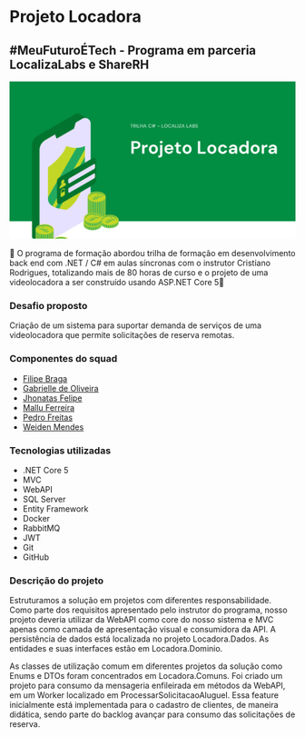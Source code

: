 # Projeto Locadora

## #MeuFuturoÉTech - Programa em parceria LocalizaLabs e ShareRH

![Capa Projeto_Locadora](https://github.com/predrofreitas/projeto-locadora/blob/main/thumbnail-projeto-locadora.png)

:blue_car: O programa de formação abordou trilha de formação em desenvolvimento back end com .NET / C# em aulas síncronas com o instrutor Cristiano Rodrigues, totalizando mais de 80 horas de curso e o projeto de uma videolocadora a ser construído usando ASP.NET Core 5:blue_car:

### Desafio proposto
Criação de um sistema para suportar demanda de serviços de uma videolocadora que permite solicitações de reserva remotas.

### Componentes do squad
- [Filipe Braga](https://github.com/filipembraga)
- [Gabrielle de Oliveira](https://github.com/GabrielleDorneles)
- [Jhonatas Felipe](https://github.com/jhonatasFelipe)
- [Mallu Ferreira](https://github.com/malluqf)
- [Pedro Freitas](https://github.com/predrofreitas)
- [Weiden Mendes](https://github.com/weidenm) 

### Tecnologias utilizadas
- .NET Core 5
- MVC
- WebAPI
- SQL Server
- Entity Framework
- Docker
- RabbitMQ
- JWT
- Git
- GitHub

### Descrição do projeto
Estruturamos a solução em projetos com diferentes responsabilidade. Como parte dos requisitos apresentado pelo instrutor do programa, nosso projeto deveria utilizar da WebAPI como core do nosso sistema e MVC apenas como camada de apresentação visual e consumidora da API. A persistência de dados está localizada no projeto Locadora.Dados. As entidades e suas interfaces estão em Locadora.Dominio. 

As classes de utilização comum em diferentes projetos da solução como Enums e DTOs foram concentrados em Locadora.Comuns. Foi criado um projeto para consumo da mensageria enfileirada em métodos da WebAPI, em um Worker localizado em ProcessarSolicitacaoAluguel. Essa feature inicialmente está implementada para o cadastro de clientes, de maneira didática, sendo parte do backlog avançar para consumo das solicitações de reserva.

